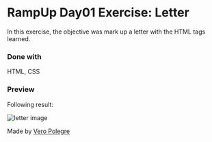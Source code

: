 # RampUp Day01 Exercise: Letter

In this exercise, the objective was mark up a letter with the HTML tags learned.

### Done with

HTML, CSS

### Preview

Following result:

![letter image](https://github.com/VeroPolegre/RampUp_day01_letter/assets/145065743/16a19463-4ae6-49ef-979e-492cc8d71629)

Made by [Vero Polegre](https://github.com/VeroPolegre)
